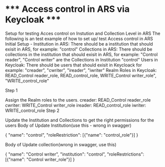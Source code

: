 # *** Access control in ARS via Keycloak ***


Setup for testing Acces control on Instution and Collection Level in ARS
The following is an test example of how to set up/ test Access control in ARS
Initial Setup - 
Institution in ARS: There should be a institution that should exisit in ARS, for example: "control"
Collections in ARS: There should be collections in the institution that should exisit in ARS, for example: "Control reader", "Control writer" are the Collections in Institution "control"
Users in Keycloak: There should be users that should exisit in Keycloack for example: "creader", "cwriter", "ireader", "iwriter"
Realm Roles in Keycloak: READ_Control reader_role, READ_control_role, WRITE_Control writer_role", "WRITE_control_role"


Step 1

Assign the Realm roles to the users.
creader: READ_Control reader_role
cwriter: WRITE_Control writer_role
ireader: READ_control_role
iwriter: WRITE_control_role
Step 2

Update the Institution and Collections to get the right permissions for the users
Body of Update Institution(use this - wrong in swagger)

{ "name": "control", "roleRestriction": [{"name": "control_role"}] }

Body of Update collection(wrong in swagger, use this)

{ "name": "Control writer", "institution": "control", "roleRestrictions": [{"name": "Control writer_role"}] }
